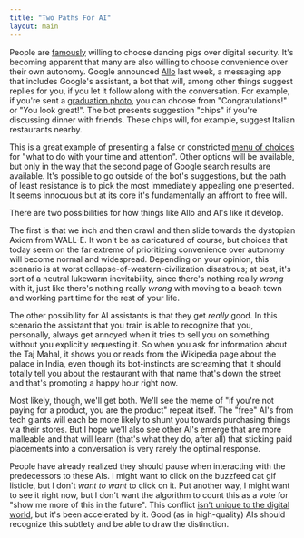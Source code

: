 ```yaml
---
title: "Two Paths For AI"
layout: main
---
```

People are [famously][dancing pigs] willing to choose dancing pigs over digital security. It's becoming apparent that many are also willing to choose convenience over their own autonomy. Google announced [Allo][allo] last week, a messaging app that includes Google's assistant, a bot that will, among other things suggest replies for you, if you let it follow along with the conversation. For example, if you're sent a [graduation photo][graduation], you can choose from "Congratulations!" or "You look great!". The bot presents suggestion "chips" if you're discussing dinner with friends. These chips will, for example, suggest Italian restaurants nearby.

This is a great example of presenting a false or constricted [menu of choices][tristan] for "what to do with your time and attention". Other options will be available, but only in the way that the second page of Google search results are available. It's possible to go outside of the bot's suggestions, but the path of least resistance is to pick the most immediately appealing one presented. It seems innocuous but at its core it's fundamentally an affront to free will.

There are two possibilities for how things like Allo and AI's like it develop.

The first is that we inch and then crawl and then slide towards the dystopian Axiom from WALL-E. It won't be as caricatured of course, but choices that today seem on the far extreme of prioritizing convenience over autonomy will become normal and widespread. Depending on your opinion, this scenario is at worst collapse-of-western-civilization disastrous; at best, it's sort of a neutral lukewarm inevitability, since there's nothing really *wrong* with it, just like there's nothing really *wrong* with moving to a beach town and working part time for the rest of your life.

The other possibility for AI assistants is that they get *really* good. In this scenario the assistant that you train is able to recognize that you, personally, always get annoyed when it tries to sell you on something without you explicitly requesting it. So when you ask for information about the Taj Mahal, it shows you or reads from the Wikipedia page about the palace in India, even though its bot-instincts are screaming that it should totally tell you about the restaurant with that name that's down the street and that's promoting a happy hour right now.

Most likely, though, we'll get both. We'll see the meme of "if you're not paying for a product, you are the product" repeat itself. The "free" AI's from tech giants will each be more likely to shunt you towards purchasing things via their stores. But I hope we'll also see other AI's emerge that are more malleable and that will learn (that's what they do, after all) that sticking paid placements into a conversation is very rarely the optimal response.

People have already realized they should pause when interacting with the predecessors to these AIs. I might want to click on the buzzfeed cat gif listicle, but I don't *want to want* to click on it. Put another way, I might want to see it right now, but I don't want the algorithm to count this as a vote for "show me more of this in the future". This conflict [isn't unique to the digital world][newyorker], but it's been accelerated by it. Good (as in high-quality) AIs should recognize this subtlety and be able to draw the distinction.

[allo]: https://googleblog.blogspot.com/2016/05/allo-duo-apps-messaging-video.html
[dancing pigs]: https://en.wikipedia.org/wiki/Dancing_pigs
[graduation]: http://www.theverge.com/2016/5/18/11699122/google-allo-messaging-app-announced-io-2016
[tristan]: https://medium.com/swlh/how-technology-hijacks-peoples-minds-from-a-magician-and-google-s-design-ethicist-56d62ef5edf3
[newyorker]: http://newyorker.tumblr.com/post/142796197961/a-cartoon-by-william-haefeli-see-more-cartoons
